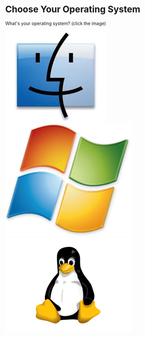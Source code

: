 # Choose Your Operating System

What's your operating system? (click the image)

[![Mac](/img/macface.jpg)](/mac.html)[![Windows](/img/windows.png)](windows.html) [![Linux](/img/tux-trans.png)](linux.html)
